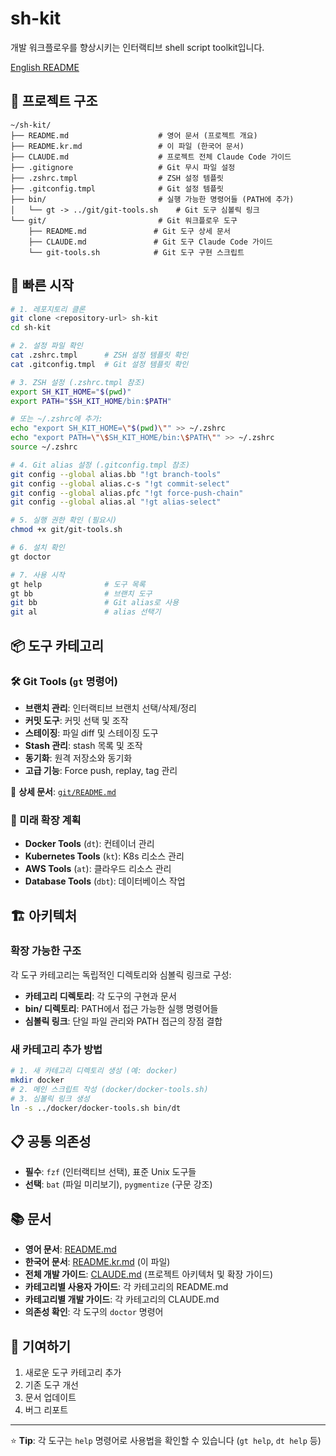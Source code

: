 # sh-kit

개발 워크플로우를 향상시키는 인터랙티브 shell script toolkit입니다.

[English README](README.md)

## 📁 프로젝트 구조

```
~/sh-kit/
├── README.md                    # 영어 문서 (프로젝트 개요)
├── README.kr.md                 # 이 파일 (한국어 문서)
├── CLAUDE.md                    # 프로젝트 전체 Claude Code 가이드
├── .gitignore                   # Git 무시 파일 설정
├── .zshrc.tmpl                  # ZSH 설정 템플릿
├── .gitconfig.tmpl              # Git 설정 템플릿
├── bin/                         # 실행 가능한 명령어들 (PATH에 추가)
│   └── gt -> ../git/git-tools.sh    # Git 도구 심볼릭 링크
└── git/                         # Git 워크플로우 도구
    ├── README.md               # Git 도구 상세 문서
    ├── CLAUDE.md               # Git 도구 Claude Code 가이드
    └── git-tools.sh            # Git 도구 구현 스크립트
```

## 🚀 빠른 시작

```bash
# 1. 레포지토리 클론
git clone <repository-url> sh-kit
cd sh-kit

# 2. 설정 파일 확인
cat .zshrc.tmpl      # ZSH 설정 템플릿 확인
cat .gitconfig.tmpl  # Git 설정 템플릿 확인

# 3. ZSH 설정 (.zshrc.tmpl 참조)
export SH_KIT_HOME="$(pwd)"
export PATH="$SH_KIT_HOME/bin:$PATH"

# 또는 ~/.zshrc에 추가:
echo "export SH_KIT_HOME=\"$(pwd)\"" >> ~/.zshrc
echo "export PATH=\"\$SH_KIT_HOME/bin:\$PATH\"" >> ~/.zshrc
source ~/.zshrc

# 4. Git alias 설정 (.gitconfig.tmpl 참조)
git config --global alias.bb "!gt branch-tools"
git config --global alias.c-s "!gt commit-select"
git config --global alias.pfc "!gt force-push-chain"
git config --global alias.al "!gt alias-select"

# 5. 실행 권한 확인 (필요시)
chmod +x git/git-tools.sh

# 6. 설치 확인
gt doctor

# 7. 사용 시작
gt help              # 도구 목록
gt bb                # 브랜치 도구
git bb               # Git alias로 사용
git al               # alias 선택기
```

## 📦 도구 카테고리

### 🛠️ Git Tools (`gt` 명령어)
- **브랜치 관리**: 인터랙티브 브랜치 선택/삭제/정리
- **커밋 도구**: 커밋 선택 및 조작
- **스테이징**: 파일 diff 및 스테이징 도구
- **Stash 관리**: stash 목록 및 조작
- **동기화**: 원격 저장소와 동기화
- **고급 기능**: Force push, replay, tag 관리

📖 **상세 문서**: [`git/README.md`](git/README.md)

### 🔮 미래 확장 계획
- **Docker Tools** (`dt`): 컨테이너 관리
- **Kubernetes Tools** (`kt`): K8s 리소스 관리  
- **AWS Tools** (`at`): 클라우드 리소스 관리
- **Database Tools** (`dbt`): 데이터베이스 작업

## 🏗️ 아키텍처

### 확장 가능한 구조
각 도구 카테고리는 독립적인 디렉토리와 심볼릭 링크로 구성:
- **카테고리 디렉토리**: 각 도구의 구현과 문서
- **bin/ 디렉토리**: PATH에서 접근 가능한 실행 명령어들
- **심볼릭 링크**: 단일 파일 관리와 PATH 접근의 장점 결합

### 새 카테고리 추가 방법
```bash
# 1. 새 카테고리 디렉토리 생성 (예: docker)
mkdir docker
# 2. 메인 스크립트 작성 (docker/docker-tools.sh)
# 3. 심볼릭 링크 생성
ln -s ../docker/docker-tools.sh bin/dt
```

## 📋 공통 의존성

- **필수**: `fzf` (인터랙티브 선택), 표준 Unix 도구들
- **선택**: `bat` (파일 미리보기), `pygmentize` (구문 강조)

## 📚 문서

- **영어 문서**: [README.md](README.md)
- **한국어 문서**: [README.kr.md](README.kr.md) (이 파일)
- **전체 개발 가이드**: [CLAUDE.md](CLAUDE.md) (프로젝트 아키텍처 및 확장 가이드)
- **카테고리별 사용자 가이드**: 각 카테고리의 README.md
- **카테고리별 개발 가이드**: 각 카테고리의 CLAUDE.md
- **의존성 확인**: 각 도구의 `doctor` 명령어

## 🤝 기여하기

1. 새로운 도구 카테고리 추가
2. 기존 도구 개선
3. 문서 업데이트
4. 버그 리포트

---

⭐ **Tip**: 각 도구는 `help` 명령어로 사용법을 확인할 수 있습니다 (`gt help`, `dt help` 등)